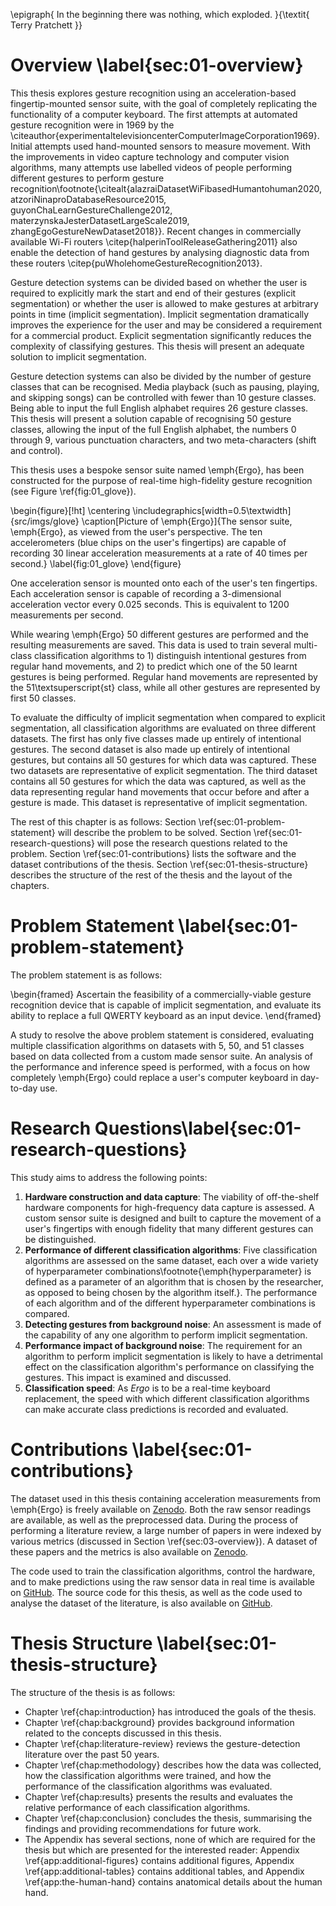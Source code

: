 <!---
Note: What you bring to the table is _fidelity_. There has been oodles of work
trying to classify big obvious gestures, but nothing that comes close to
replacing the keyboard. Nobody wants to wave their hands around just to type
the letter "a", but Ergo lets you do a simple motion and it's done.

Contributions:

- Gestures are far more subtle than found before
- Gestures can be completed far faster than before
- Application is explicitly for full computer interaction
- Many more gestures than before
- Glove is very unintrusive due to the fingernail design
- Segmentation is done automatically, which is often not considered
--->

\epigraph{
    In the beginning there was nothing, which exploded.
}{\textit{ Terry Pratchett }}

# Overview \label{sec:01-overview}

This thesis explores gesture recognition using an acceleration-based
fingertip-mounted sensor suite, with the goal of completely replicating the
functionality of a computer keyboard. The first attempts at automated gesture
recognition were in 1969 by the \citeauthor{experimentaltelevisioncenterComputerImageCorporation1969}. Initial
attempts used hand-mounted sensors to measure
movement. With the improvements in video capture technology and computer vision algorithms, many
attempts use labelled videos of people performing different
gestures to perform gesture recognition\footnote{\citealt{alazraiDatasetWiFibasedHumantohuman2020,
atzoriNinaproDatabaseResource2015, guyonChaLearnGestureChallenge2012,
materzynskaJesterDatasetLargeScale2019, zhangEgoGestureNewDataset2018}}. Recent
changes in commercially available Wi-Fi routers
\citep{halperinToolReleaseGathering2011} also enable the detection of
hand gestures by analysing diagnostic data from these routers
\citep{puWholehomeGestureRecognition2013}.

Gesture detection systems can be divided based on whether the user is required
to explicitly mark the start and end of their gestures (explicit segmentation)
or whether the user is allowed to make gestures at arbitrary points in time
(implicit segmentation). Implicit segmentation dramatically improves the
experience for the user and may be considered a requirement for a commercial
product. Explicit segmentation significantly reduces the complexity of
classifying gestures. This thesis will present an adequate solution to implicit
segmentation.

Gesture detection systems can also be divided by the number of gesture classes
that can be recognised. Media playback (such as pausing, playing, and skipping
songs) can be controlled with fewer than 10 gesture classes. Being able to
input the full English alphabet requires 26 gesture classes. This thesis will
present a solution capable of recognising 50 gesture classes, allowing the
input of the full English alphabet, the numbers 0 through 9, various
punctuation characters, and two meta-characters (shift and control).

This thesis uses a bespoke sensor suite named \emph{Ergo}, has been constructed
for the purpose of real-time high-fidelity gesture recognition (see Figure
\ref{fig:01_glove}).

<!-- prettier-ignore-start -->
\begin{figure}[!ht]
    \centering
    \includegraphics[width=0.5\textwidth]{src/imgs/glove}
    \caption[Picture of \emph{Ergo}]{The sensor suite, \emph{Ergo}, as viewed
    from the user's perspective. The ten accelerometers (blue chips on the
    user's fingertips) are capable of recording 30 linear acceleration
    measurements at a rate of 40 times per second.}
    \label{fig:01_glove}
\end{figure}
<!-- prettier-ignore-end -->

One acceleration sensor is mounted onto each of the user's ten fingertips. Each
acceleration sensor is capable of recording a 3-dimensional acceleration vector
every 0.025 seconds. This is equivalent to 1200 measurements per second.

While wearing \emph{Ergo} 50 different gestures are performed and the resulting
measurements are saved. This data is used to train several multi-class
classification algorithms to 1) distinguish intentional gestures from regular
hand movements, and 2) to predict which one of the 50 learnt gestures is being
performed. Regular hand movements are represented by the 51\textsuperscript{st}
class, while all other gestures are represented by first 50 classes.

To evaluate the difficulty of implicit segmentation when compared to explicit
segmentation, all classification algorithms are evaluated on three different
datasets. The first has only five classes made up entirely of intentional
gestures. The second dataset is also made up entirely of intentional gestures,
but contains all 50 gestures for which data was captured. These two datasets
are representative of explicit segmentation. The third dataset contains all 50
gestures for which the data was captured, as well as the data representing
regular hand movements that occur before and after a gesture is made. This
dataset is representative of implicit segmentation.

The rest of this chapter is as follows: Section \ref{sec:01-problem-statement}
will describe the problem to be solved. Section \ref{sec:01-research-questions}
will pose the research questions related to the problem. Section
\ref{sec:01-contributions} lists the software and the dataset contributions of
the thesis. Section \ref{sec:01-thesis-structure} describes the structure of
the rest of the thesis and the layout of the chapters.

# Problem Statement \label{sec:01-problem-statement}

The problem statement is as follows:

<!-- prettier-ignore-start -->
\begin{framed}
    Ascertain the feasibility of a commercially-viable gesture recognition
    device that is capable of implicit segmentation, and evaluate its ability
    to replace a full QWERTY keyboard as an input device.
\end{framed}
<!-- prettier-ignore-end -->

A study to resolve the above problem statement is considered, evaluating
multiple classification algorithms on datasets with 5, 50, and 51 classes based
on data collected from a custom made sensor suite. An analysis of the
performance and inference speed is performed, with a focus on how completely
\emph{Ergo} could replace a user's computer keyboard in day-to-day use.

# Research Questions\label{sec:01-research-questions}

This study aims to address the following points:

1. **Hardware construction and data capture**: The viability of off-the-shelf
   hardware components for high-frequency data capture is assessed. A custom
   sensor suite is designed and built to capture the movement of a user's
   fingertips with enough fidelity that many different gestures can be
   distinguished.
2. **Performance of different classification algorithms**: Five classification
   algorithms are assessed on the same dataset, each over a wide variety of
   hyperparameter combinations\footnote{\emph{hyperparameter} is defined as a
   parameter of an algorithm that is chosen by the researcher, as opposed to
   being chosen by the algorithm itself.}. The performance of each algorithm
   and of the different hyperparameter combinations is compared.
3. **Detecting gestures from background noise**: An assessment is made of the
   capability of any one algorithm to perform implicit segmentation.
4. **Performance impact of background noise**: The requirement for an algorithm
   to perform implicit segmentation is likely to have a detrimental effect on
   the classification algorithm's performance on classifying the gestures. This
   impact is examined and discussed.
5. **Classification speed**: As _Ergo_ is to be a real-time keyboard
   replacement, the speed with which different classification algorithms can
   make accurate class predictions is recorded and evaluated.

# Contributions \label{sec:01-contributions}

The dataset used in this thesis containing acceleration measurements from
\emph{Ergo} is freely available on [Zenodo](https://zenodo.org/). Both the raw
sensor readings are available, as well as the preprocessed data. During the
process of performing a literature review, a large number of papers in were
indexed by various metrics (discussed in Section \ref{sec:03-overview}). A
dataset of these papers and the metrics is also available on
[Zenodo](https://zenodo.org/).

The code used to train the classification algorithms, control the hardware, and
to make predictions using the raw sensor data in real time is available on
[GitHub](https://github.com/beyarkay/masters-code/). The source code for this
thesis, as well as the code used to analyse the dataset of the literature, is
also available on [GitHub](https://github.com/beyarkay/masters-thesis/).

# Thesis Structure \label{sec:01-thesis-structure}

The structure of the thesis is as follows:

- Chapter \ref{chap:introduction} has introduced the goals of the thesis.
- Chapter \ref{chap:background} provides background information related to the
  concepts discussed in this thesis.
- Chapter \ref{chap:literature-review} reviews the gesture-detection literature
  over the past 50 years.
- Chapter \ref{chap:methodology} describes how the data was collected, how the
  classification algorithms were trained, and how the performance of the
  classification algorithms was evaluated.
- Chapter \ref{chap:results} presents the results and evaluates the relative
  performance of each classification algorithms.
- Chapter \ref{chap:conclusion} concludes the thesis, summarising the findings
  and providing recommendations for future work.
- The Appendix has several sections, none of which are required for the thesis
  but which are presented for the interested reader: Appendix
  \ref{app:additional-figures} contains additional figures, Appendix
  \ref{app:additional-tables} contains additional tables, and Appendix
  \ref{app:the-human-hand} contains anatomical details about the human hand.

